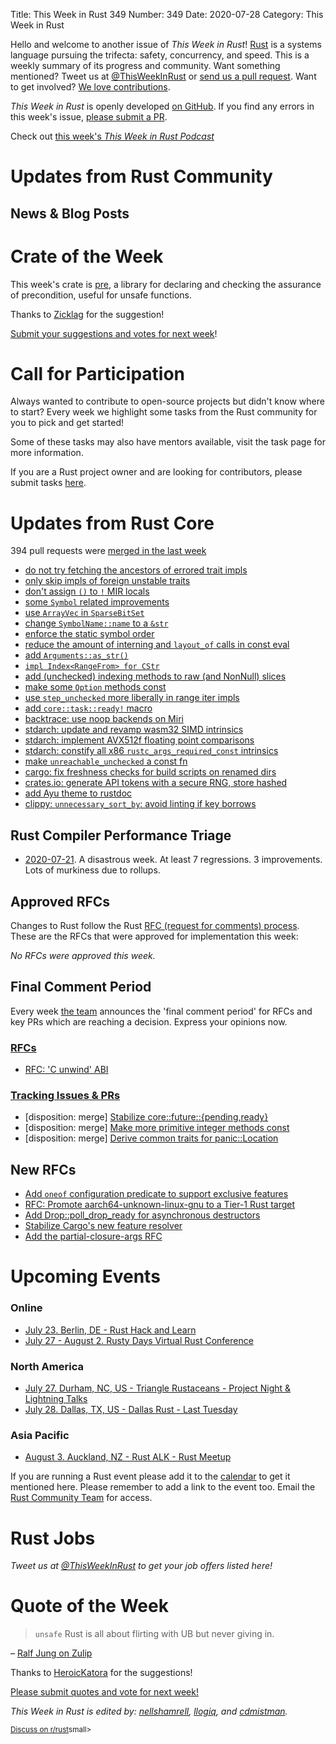 Title: This Week in Rust 349
Number: 349
Date: 2020-07-28
Category: This Week in Rust

Hello and welcome to another issue of *This Week in Rust*!
[Rust](http://rust-lang.org) is a systems language pursuing the trifecta: safety, concurrency, and speed.
This is a weekly summary of its progress and community.
Want something mentioned? Tweet us at [@ThisWeekInRust](https://twitter.com/ThisWeekInRust) or [send us a pull request](https://github.com/cmr/this-week-in-rust).
Want to get involved? [We love contributions](https://github.com/rust-lang/rust/blob/master/CONTRIBUTING.md).

*This Week in Rust* is openly developed [on GitHub](https://github.com/cmr/this-week-in-rust).
If you find any errors in this week's issue, [please submit a PR](https://github.com/cmr/this-week-in-rust/pulls).

Check out [this week's *This Week in Rust Podcast*](https://rustacean-station.org/episode/023-twir-348/)

# Updates from Rust Community

## News & Blog Posts

# Crate of the Week

This week's crate is [pre](https://github.com/aticu/pre), a library for declaring and checking the assurance of precondition, useful for unsafe functions.

Thanks to [Zicklag](https://users.rust-lang.org/t/crate-of-the-week/2704/792) for the suggestion!

[Submit your suggestions and votes for next week][submit_crate]!

[submit_crate]: https://users.rust-lang.org/t/crate-of-the-week/2704

# Call for Participation
[Rust Hashmaps]:(https://frogtok.com/very-simple-guide-to-rust-hashmaps/)
Always wanted to contribute to open-source projects but didn't know where to start?
Every week we highlight some tasks from the Rust community for you to pick and get started!

Some of these tasks may also have mentors available, visit the task page for more information.


If you are a Rust project owner and are looking for contributors, please submit tasks [here][guidelines].

[guidelines]: https://users.rust-lang.org/t/twir-call-for-participation/4821

# Updates from Rust Core

394 pull requests were [merged in the last week][merged]

[merged]: https://github.com/search?q=is%3Apr+org%3Arust-lang+is%3Amerged+merged%3A2020-07-13..2020-07-20

* [do not try fetching the ancestors of errored trait impls](https://github.com/rust-lang/rust/pull/74516)
* [only skip impls of foreign unstable traits](https://github.com/rust-lang/rust/pull/74534)
* [don't assign `()` to `!` MIR locals](https://github.com/rust-lang/rust/pull/74411)
* [some `Symbol` related improvements](https://github.com/rust-lang/rust/pull/74357)
* [use `ArrayVec` in `SparseBitSet`](https://github.com/rust-lang/rust/pull/74310)
* [change `SymbolName::name` to a `&str`](https://github.com/rust-lang/rust/pull/74214)
* [enforce the static symbol order](https://github.com/rust-lang/rust/pull/74203)
* [reduce the amount of interning and `layout_of` calls in const eval](https://github.com/rust-lang/rust/pull/74202)
* [add `Arguments::as_str()`](https://github.com/rust-lang/rust/pull/74056)
* [`impl Index<RangeFrom> for CStr`](https://github.com/rust-lang/rust/pull/74021)
* [add (unchecked) indexing methods to raw (and NonNull) slices](https://github.com/rust-lang/rust/pull/73986)
* [make some `Option` methods const](https://github.com/rust-lang/rust/pull/73930)
* [use `step_unchecked` more liberally in range iter impls](https://github.com/rust-lang/rust/pull/73490)
* [add `core::task::ready!` macro](https://github.com/rust-lang/rust/pull/70817)
* [backtrace: use noop backends on Miri](https://github.com/rust-lang/backtrace-rs/pull/360)
* [stdarch: update and revamp wasm32 SIMD intrinsics](https://github.com/rust-lang/stdarch/pull/874)
* [stdarch: implement AVX512f floating point comparisons](https://github.com/rust-lang/stdarch/pull/869)
* [stdarch: constify all x86 `rustc_args_required_const` intrinsics](https://github.com/rust-lang/stdarch/pull/876)
* [make `unreachable_unchecked` a const fn](https://github.com/rust-lang/rust/pull/74459)
* [cargo: fix freshness checks for build scripts on renamed dirs](https://github.com/rust-lang/cargo/pull/8497)
* [crates.io: generate API tokens with a secure RNG, store hashed](https://github.com/rust-lang/crates.io/pull/2637)
* [add Ayu theme to rustdoc](https://github.com/rust-lang/rust/pull/71237)
* [clippy: `unnecessary_sort_by`: avoid linting if key borrows](https://github.com/rust-lang/rust-clippy/pull/5756)

## Rust Compiler Performance Triage

* [2020-07-21](https://github.com/rust-lang/rustc-perf/blob/master/triage/2020-07-21.md).
  A disastrous week. At least 7 regressions. 3 improvements. Lots of murkiness due to rollups.

## Approved RFCs

Changes to Rust follow the Rust [RFC (request for comments) process](https://github.com/rust-lang/rfcs#rust-rfcs). These
are the RFCs that were approved for implementation this week:

*No RFCs were approved this week.*

## Final Comment Period

Every week [the team](https://www.rust-lang.org/team.html) announces the
'final comment period' for RFCs and key PRs which are reaching a
decision. Express your opinions now.

### [RFCs](https://github.com/rust-lang/rfcs/labels/final-comment-period)

* [RFC: 'C unwind' ABI](https://github.com/rust-lang/rfcs/pull/2945)

### [Tracking Issues & PRs](https://github.com/rust-lang/rust/labels/final-comment-period)

* [disposition: merge] [Stabilize core::future::{pending,ready}](https://github.com/rust-lang/rust/pull/74328)
* [disposition: merge] [Make more primitive integer methods const](https://github.com/rust-lang/rust/pull/73858)
* [disposition: merge] [Derive common traits for panic::Location](https://github.com/rust-lang/rust/pull/73583)

## New RFCs

* [Add `oneof` configuration predicate to support exclusive features](https://github.com/rust-lang/rfcs/pull/2962)
* [RFC: Promote aarch64-unknown-linux-gnu to a Tier-1 Rust target](https://github.com/rust-lang/rfcs/pull/2959)
* [Add Drop::poll_drop_ready for asynchronous destructors](https://github.com/rust-lang/rfcs/pull/2958)
* [Stabilize Cargo's new feature resolver](https://github.com/rust-lang/rfcs/pull/2957)
* [Add the partial-closure-args RFC](https://github.com/rust-lang/rfcs/pull/2956)

# Upcoming Events

### Online
* [July 23. Berlin, DE - Rust Hack and Learn](https://www.meetup.com/opentechschool-berlin/events/txcprrybckbfc/) 
* [July 27 - August 2. Rusty Days Virtual Rust Conference](https://rusty-days.org/)

### North America
* [July 27. Durham, NC, US - Triangle Rustaceans - Project Night & Lightning Talks](https://www.meetup.com/triangle-rustaceans/events/mfglwpybckbkc/)
* [July 28. Dallas, TX, US - Dallas Rust - Last Tuesday](https://www.meetup.com/Dallas-Rust/events/nppvrrybckblc/)

### Asia Pacific
* [August 3. Auckland, NZ - Rust ALK - Rust Meetup](https://www.meetup.com/rust-akl/events/266876693/)

If you are running a Rust event please add it to the [calendar] to get
it mentioned here. Please remember to add a link to the event too.
Email the [Rust Community Team][community] for access.

[calendar]: https://www.google.com/calendar/embed?src=apd9vmbc22egenmtu5l6c5jbfc%40group.calendar.google.com
[community]: mailto:community-team@rust-lang.org

# Rust Jobs

*Tweet us at [@ThisWeekInRust](https://twitter.com/ThisWeekInRust) to get your job offers listed here!*

# Quote of the Week

> `unsafe` Rust is all about flirting with UB but never giving in.

– [Ralf Jung on Zulip](https://rust-lang.zulipchat.com/#narrow/stream/136281-t-lang.2Fwg-unsafe-code-guidelines/topic/Language.20UB.20vs.20library.20UB/near/204212193)

Thanks to [HeroicKatora](https://users.rust-lang.org/t/twir-quote-of-the-week/328/913) for the suggestions!

[Please submit quotes and vote for next week!](https://users.rust-lang.org/t/twir-quote-of-the-week/328)

*This Week in Rust is edited by: [nellshamrell](https://github.com/nellshamrell), [llogiq](https://github.com/llogiq), and [cdmistman](https://github.com/cdmistman).*

<small>[Discuss on r/rust](https://www.reddit.com/r/rust/comments/hvjf4i/this_week_in_rust_348/)small>

